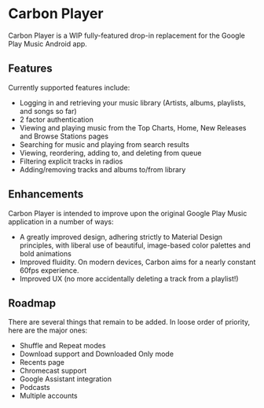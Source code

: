 # Carbon Player

Carbon Player is a WIP fully-featured drop-in replacement for the Google Play Music Android app.

## Features
Currently supported features include: 
- Logging in and retrieving your music library (Artists, albums, playlists, and songs so far)
- 2 factor authentication
- Viewing and playing music from the Top Charts, Home, New Releases and Browse Stations pages
- Searching for music and playing from search results
- Viewing, reordering, adding to, and deleting from queue
- Filtering explicit tracks in radios
- Adding/removing tracks and albums to/from library

## Enhancements
Carbon Player is intended to improve upon the original Google Play Music application in a number of ways:
- A greatly improved design, adhering strictly to Material Design principles, with liberal use of beautiful, image-based color palettes and bold animations
- Improved fluidity. On modern devices, Carbon aims for a nearly constant 60fps experience.
- Improved UX (no more accidentally deleting a track from a playlist!)

## Roadmap
There are several things that remain to be added. In loose order of priority, here are the major ones:
- Shuffle and Repeat modes
- Download support and Downloaded Only mode
- Recents page
- Chromecast support
- Google Assistant integration
- Podcasts
- Multiple accounts
